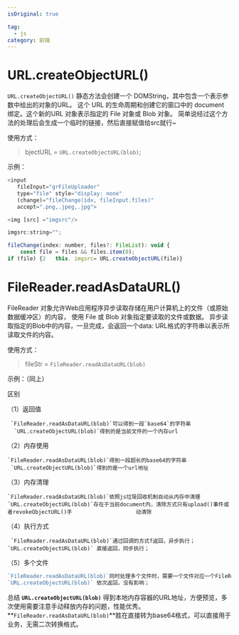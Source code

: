 ```yaml
---
isOriginal: true

tag: 
  - js
category: 前端
---
```




# URL.createObjectURL()
`URL.createObjectURL()` 静态方法会创建一个 DOMString，其中包含一个表示参数中给出的对象的URL。
这个 URL 的生命周期和创建它的窗口中的 document 绑定。这个新的URL 对象表示指定的 File 对象或 Blob 对象。
简单说经过这个方法的处理后会生成一个临时的链接，然后直接赋值给src就行~

使用方式：  

> bjectURL = `URL.createObjectURL(blob)`;

示例：

```javascript
<input 
   fileInput="grFileUploader" 
   type="file" style="display: none"
   (change)="fileChange(idx, fileInput.files)"
   accept=".png,.jpeg,.jpg">

<img [src] ="imgsrc"/>

imgsrc:string="";

fileChange(index: number, files?: FileList): void {
    const file = files && files.item(0);
if (file) {2   this. imgsrc= URL.createObjectURL(file)}
```

# FileReader.readAsDataURL()

FileReader 对象允许Web应用程序异步读取存储在用户计算机上的文件（或原始数据缓冲区）的内容，
使用 File 或 Blob 对象指定要读取的文件或数据。
异步读取指定的Blob中的内容，一旦完成，会返回一个data: URL格式的字符串以表示所读取文件的内容。

使用方式：

>  fileStr = `FileReader.readAsDataURL(blob)`

示例：（同上）


区别

（1）返回值

     `FileReader.readAsDataURL(blob)`可以得到一段`base64`的字符串
      `URL.createObjectURL(blob)`得到的是当前文件的一个内存url

（2）内存使用

    `FileReader.readAsDataURL(blob)`得到一段超长的base64的字符串
     `URL.createObjectURL(blob)`得到的是一个url地址

（3）内存清理

    `FileReader.readAsDataURL(blob)`依照js垃圾回收机制自动从内存中清理
    `URL.createObjectURL(blob)`存在于当前document内，清除方式只有upload()事件或者revokeObjectURL()手                    动清除 

（4）执行方式
          
     `FileReader.readAsDataURL(blob)`通过回调的方式f返回，异步执行；
    `URL.createObjectURL(blob)` 直接返回，同步执行；

（5）多个文件
          
```JavaScript
`FileReader.readAsDataURL(blob)`同时处理多个文件时，需要一个文件对应一个FileReader对象；
`URL.createObjectURL(blob)` 依次返回，没有影响；
```
总结
**`URL.createObjectURL(blob)`** 得到本地内存容器的URL地址，方便预览，多次使用需要注意手动释放内存的问题，性能优秀。
**`FileReader.readAsDataURL(blob)`**胜在直接转为base64格式，可以直接用于业务，无需二次转换格式。
